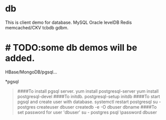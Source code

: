 # db
This is client demo for database. MySQL Oracle levelDB Redis memcached/CKV tcbdb gdbm.

# # TODO:some db demos will be added.
HBase/MongoDB/pgsql...

*pgsql
>####To install pgsql server.
  yum install postgresql-server
  yum install postgresql-devel
####To initdb.
  postgresql-setup initdb
####To start pgsql and create user with database.
  systemctl restart postgresql
  su - postgres
  createuser dbuser
  createdb -e -O dbuser dbname
####To set password for user 'dbuser'
  su - postgres
  psql
  \password dbuser
